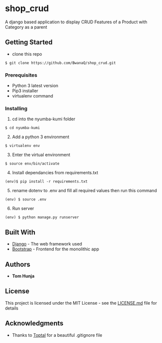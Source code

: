 # shop_crud
A django based application to display CRUD Features of a Product with Category as a parent
## Getting Started

- clone this repo

```
$ git clone https://github.com/BwanaQ/shop_crud.git
```

### Prerequisites

- Python 3 latest version
- Pip3 installer
- virtualenv command

### Installing

1. cd into the nyumba-kumi folder

```
$ cd nyumba-kumi
```

2. Add a python 3 environment

```
$ virtualenv env
```

3. Enter the virtual environment

```
$ source env/bin/activate
```

4. Install dependancies from requirements.txt

```
(env)$ pip install -r requirements.txt
```

5. rename dotenv to .env and fill all required values then run this command

```
(env) $ source .env
```

6. Run server

```
(env) $ python manage.py runserver
```



## Built With

- [Django](https://www.djangoproject.com/) - The web framework used
- [Bootstrap](https://getbootstrap.com/) - Frontend for the monolithic app

## Authors

- **Tom Hunja**

## License

This project is licensed under the MIT License - see the [LICENSE.md](LICENSE.md) file for details

## Acknowledgments

- Thanks to [Toptal](https://www.toptal.com/developers/gitignore/api/django) for a beautiful .gitignore file

